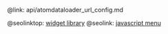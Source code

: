 @link: api/atomdataloader_url_config.md

@seolinktop: [widget library](https://webix.com)
@seolink: [javascript menu](https://webix.com/widget/menu/)